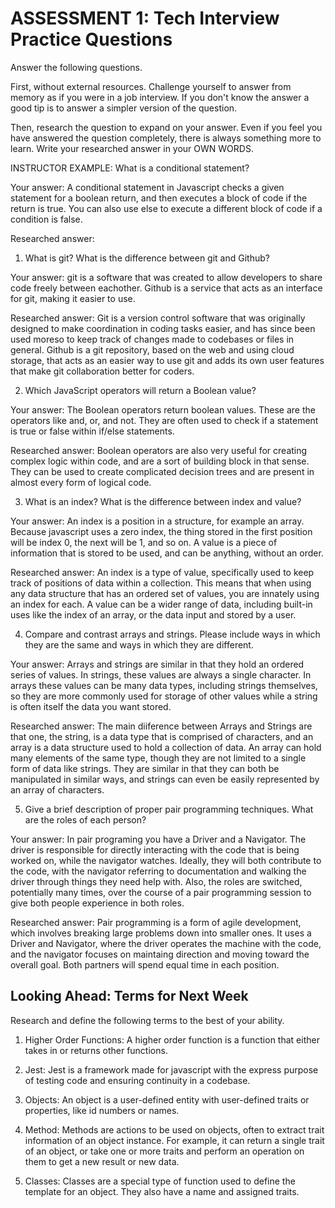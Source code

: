 # ASSESSMENT 1: Tech Interview Practice Questions

Answer the following questions.

First, without external resources. Challenge yourself to answer from memory as if you were in a job interview. If you don't know the answer a good tip is to answer a simpler version of the question.

Then, research the question to expand on your answer. Even if you feel you have answered the question completely, there is always something more to learn. Write your researched answer in your OWN WORDS.

INSTRUCTOR EXAMPLE: What is a conditional statement?

Your answer: A conditional statement in Javascript checks a given statement for a boolean return, and then executes a block of code if the return is true. You can also use else to execute a different block of code if a condition is false.

Researched answer: 

1. What is git? What is the difference between git and Github?

Your answer: git is a software that was created to allow developers to share code freely between eachother. Github is a service that acts as an interface for git, making it easier to use.

Researched answer: Git is a version control software that was originally designed to make coordination in coding tasks easier, and has since been used moreso to keep track of changes made to codebases or files in general. Github is a git repository, based on the web and using cloud storage, that acts as an easier way to use git and adds its own user features that make git collaboration better for coders.

2. Which JavaScript operators will return a Boolean value?

Your answer: The Boolean operators return boolean values. These are the operators like and, or, and not. They are often used to check if a statement is true or false within if/else statements.

Researched answer: Boolean operators are also very useful for creating complex logic within code, and are a sort of building block in that sense. They can be used to create complicated decision trees and are present in almost every form of logical code.

3. What is an index? What is the difference between index and value?

Your answer: An index is a position in a structure, for example an array. Because javascript uses a zero index, the thing stored in the first position will be index 0, the next will be 1, and so on. A value is a piece of information that is stored to be used, and can be anything, without an order.

Researched answer: An index is a type of value, specifically used to keep track of positions of data within a collection. This means that when using any data structure that has an ordered set of values, you are innately using an index for each. A value can be a wider range of data, including built-in uses like the index of an array, or the data input and stored by a user.

4. Compare and contrast arrays and strings. Please include ways in which they are the same and ways in which they are different.

Your answer: Arrays and strings are similar in that they hold an ordered series of values. In strings, these values are always a single character. In arrays these values can be many data types, including strings themselves, so they are more commonly used for storage of other values while a string is often itself the data you want stored.

Researched answer: The main diiference between Arrays and Strings are that one, the string, is a data type that is comprised of characters, and an array is a data structure used to hold a collection of data. An array can hold many elements of the same type, though they are not limited to a single form of data like strings. They are similar in that they can both be manipulated in similar ways, and strings can even be easily represented by an array of characters.

5. Give a brief description of proper pair programming techniques. What are the roles of each person?

Your answer: In pair programing you have a Driver and a Navigator. The driver is responsible for directly interacting with the code that is being worked on, while the navigator watches. Ideally, they will both contribute to the code, with the navigator referring to documentation and walking the driver through things they need help with. Also, the roles are switched, potentially many times, over the course of a pair programming session to give both people experience in both roles.

Researched answer: Pair programming is a form of agile development, which involves breaking large problems down into smaller ones. It uses a Driver and Navigator, where the driver operates the machine with the code, and the navigator focuses on maintaing direction and moving toward the overall goal. Both partners will spend equal time in each position.

## Looking Ahead: Terms for Next Week

Research and define the following terms to the best of your ability.

1. Higher Order Functions: A higher order function is a function that either takes in or returns other functions.

2. Jest: Jest is a framework made for javascript with the express purpose of testing code and ensuring continuity in a codebase.

3. Objects: An object is a user-defined entity with user-defined traits or properties, like id numbers or names.

4. Method: Methods are actions to be used on objects, often to extract trait information of an object instance. For example, it can return a single trait of an object, or take one or more traits and perform an operation on them to get a new result or new data.

5. Classes: Classes are a special type of function used to define the template for an object. They also have a name and assigned traits.
